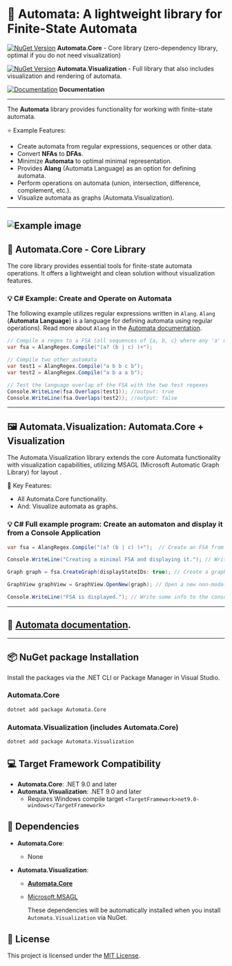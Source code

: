 ﻿# :repeat_one: Automata: A lightweight library for Finite-State Automata 
[![NuGet Version](https://img.shields.io/nuget/v/Automata.Core)](https://www.nuget.org/packages/Automata.Core)   **Automata.Core** - Core library (zero-dependency library, optimal if you do not need visualization) 

[![NuGet Version](https://img.shields.io/nuget/v/Automata.Visualization)](https://www.nuget.org/packages/Automata.Visualization)  **Automata.Visualization** - Full library that also includes visualization and rendering of automata.

[![Documentation](https://img.shields.io/badge/docs-latest-brightgreen.svg?style=flat)](https://hexmerlin.github.io/Automata/index.html) **Documentation**

---

The **Automata** library provides functionality for working with finite-state automata.

:star: Example Features:
  - Create automata from regular expressions, sequences or other data.
  - Convert **NFAs** to **DFAs**.
  - Minimize **Automata** to optimal minimal representation.
  - Provides **Alang** (Automata Language) as an option for defining automata.
  - Perform operations on automata (union, intersection, difference, complement, etc.).
  - Visualize automata as graphs (Automata.Visualization).
---

![Example image](docs-src/automaton_example_1.svg)
---

## :hammer: Automata.Core - Core Library

The core library provides essential tools for finite-state automata operations.
It offers a lightweight and clean solution without visualization features.

### :bulb: C# Example: Create and Operate on Automata

The following example utilizes regular expressions written in `Alang`. 
`Alang` (**Automata Language**) is a language for defining automata using regular operations).
Read more about `Alang` in the  [Automata documentation](https://hexmerlin.github.io/Automata/ALANG.html).
```csharp
// Compile a regex to a FSA (all sequences of {a, b, c} where any 'a' must be followed by 'b' or 'c')
var fsa = AlangRegex.Compile("(a? (b | c) )+");

// Compile two other automata
var test1 = AlangRegex.Compile("a b b c b");
var test2 = AlangRegex.Compile("a b a a b");

// Test the language overlap of the FSA with the two test regexes
Console.WriteLine(fsa.Overlaps(test1)); //output: true
Console.WriteLine(fsa.Overlaps(test2)); //output: false

```
---
## :framed_picture: Automata.Visualization: Automata.Core + Visualization
The Automata.Visualization library extends the core Automata functionality with visualization capabilities, utilizing MSAGL (Microsoft Automatic Graph Library) for layout .

:key: Key Features:
- All Automata.Core functionality.
- And: Visualize automata as graphs.

### :bulb: C# Full example program: Create an automaton and display it from a Console Application

```csharp
var fsa = AlangRegex.Compile("(a? (b | c) )+");  // Create an FSA from a regex

Console.WriteLine("Creating a minimal FSA and displaying it."); // Write some info to the console

Graph graph = fsa.CreateGraph(displayStateIDs: true); // Create a graph object (FSA with layout) 

GraphView graphView = GraphView.OpenNew(graph); // Open a new non-modal window that displays the graph

Console.WriteLine("FSA is displayed."); // Write some info to the console
```
---

## :blue_book: [Automata documentation](https://hexmerlin.github.io/Automata/index.html).

---

## :package:  NuGet package Installation

Install the packages via the .NET CLI or Package Manager in Visual Studio.

### Automata.Core
```bash
dotnet add package Automata.Core
```
### Automata.Visualization (includes Automata.Core)

```bash
dotnet add package Automata.Visualization
```
## :computer: Target Framework Compatibility

- **Automata.Core**: .NET 9.0 and later  
- **Automata.Visualization**: .NET 9.0 and later  
  - Requires Windows compile target `<TargetFramework>net9.0-windows</TargetFramework>` 

## :link: Dependencies

- **Automata.Core**:
  - None

- **Automata.Visualization**:
  - [**Automata.Core**](https://www.nuget.org/packages/Automata.Core)
  - [Microsoft.MSAGL](https://github.com/microsoft/automatic-graph-layout)

    These dependencies will be automatically installed when you install `Automata.Visualization` via NuGet.

## :scroll: License

This project is licensed under the [MIT License](https://opensource.org/licenses/MIT).

